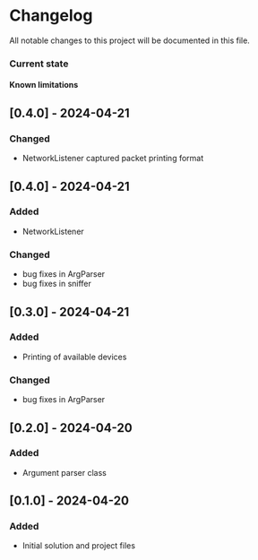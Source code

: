 # Changelog

All notable changes to this project will be documented in this file.

### Current state


#### Known limitations



## [0.4.0] - 2024-04-21

### Changed

- NetworkListener captured packet printing format


## [0.4.0] - 2024-04-21

### Added

- NetworkListener

### Changed

- bug fixes in ArgParser
- bug fixes in sniffer


## [0.3.0] - 2024-04-21

### Added

- Printing of available devices

### Changed

- bug fixes in ArgParser


## [0.2.0] - 2024-04-20

### Added

- Argument parser class


## [0.1.0] - 2024-04-20

### Added

- Initial solution and project files





